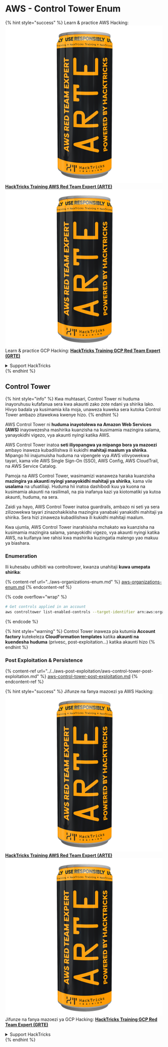 # AWS - Control Tower Enum

{% hint style="success" %}
Learn & practice AWS Hacking:<img src="../../../../.gitbook/assets/image (1) (1) (1).png" alt="" data-size="line">[**HackTricks Training AWS Red Team Expert (ARTE)**](https://training.hacktricks.xyz/courses/arte)<img src="../../../../.gitbook/assets/image (1) (1) (1).png" alt="" data-size="line">\
Learn & practice GCP Hacking: <img src="../../../../.gitbook/assets/image (2).png" alt="" data-size="line">[**HackTricks Training GCP Red Team Expert (GRTE)**<img src="../../../../.gitbook/assets/image (2).png" alt="" data-size="line">](https://training.hacktricks.xyz/courses/grte)

<details>

<summary>Support HackTricks</summary>

* Check the [**subscription plans**](https://github.com/sponsors/carlospolop)!
* **Join the** 💬 [**Discord group**](https://discord.gg/hRep4RUj7f) or the [**telegram group**](https://t.me/peass) or **follow** us on **Twitter** 🐦 [**@hacktricks\_live**](https://twitter.com/hacktricks_live)**.**
* **Share hacking tricks by submitting PRs to the** [**HackTricks**](https://github.com/carlospolop/hacktricks) and [**HackTricks Cloud**](https://github.com/carlospolop/hacktricks-cloud) github repos.

</details>
{% endhint %}

## Control Tower

{% hint style="info" %}
Kwa muhtasari, Control Tower ni huduma inayoruhusu kufafanua sera kwa akaunti zako zote ndani ya shirika lako. Hivyo badala ya kusimamia kila moja, unaweza kuweka sera kutoka Control Tower ambazo zitawekwa kwenye hizo.
{% endhint %}

AWS Control Tower ni **huduma inayotolewa na Amazon Web Services (AWS)** inayowezesha mashirika kuanzisha na kusimamia mazingira salama, yanayokidhi vigezo, vya akaunti nyingi katika AWS.

AWS Control Tower inatoa **seti iliyopangwa ya mipango bora ya mazoezi** ambayo inaweza kubadilishwa ili kukidhi **mahitaji maalum ya shirika**. Mipango hii inajumuisha huduma na vipengele vya AWS vilivyowekwa tayari, kama vile AWS Single Sign-On (SSO), AWS Config, AWS CloudTrail, na AWS Service Catalog.

Pamoja na AWS Control Tower, wasimamizi wanaweza haraka kuanzisha **mazingira ya akaunti nyingi yanayokidhi mahitaji ya shirika**, kama vile **usalama** na ufuatiliaji. Huduma hii inatoa dashibodi kuu ya kuona na kusimamia akaunti na rasilimali, na pia inafanya kazi ya kiotomatiki ya kutoa akaunti, huduma, na sera.

Zaidi ya hayo, AWS Control Tower inatoa guardrails, ambazo ni seti ya sera zilizowekwa tayari zinazohakikisha mazingira yanabaki yanakidhi mahitaji ya shirika. Sera hizi zinaweza kubadilishwa ili kukidhi mahitaji maalum.

Kwa ujumla, AWS Control Tower inarahisisha mchakato wa kuanzisha na kusimamia mazingira salama, yanayokidhi vigezo, vya akaunti nyingi katika AWS, na kuifanya iwe rahisi kwa mashirika kuzingatia malengo yao makuu ya biashara.

### Enumeration

Ili kuhesabu udhibiti wa controltower, kwanza unahitaji **kuwa umepata shirika**:

{% content-ref url="../aws-organizations-enum.md" %}
[aws-organizations-enum.md](../aws-organizations-enum.md)
{% endcontent-ref %}

{% code overflow="wrap" %}
```bash
# Get controls applied in an account
aws controltower list-enabled-controls --target-identifier arn:aws:organizations::<acc_id>:ou/<ou-id>
```
{% endcode %}

{% hint style="warning" %}
Control Tower inaweza pia kutumia **Account factory** kutekeleza **CloudFormation templates** katika **akaunti na kuendesha huduma** (privesc, post-exploitation...) katika akaunti hizo
{% endhint %}

### Post Exploitation & Persistence

{% content-ref url="../../aws-post-exploitation/aws-control-tower-post-exploitation.md" %}
[aws-control-tower-post-exploitation.md](../../aws-post-exploitation/aws-control-tower-post-exploitation.md)
{% endcontent-ref %}

{% hint style="success" %}
Jifunze na fanya mazoezi ya AWS Hacking:<img src="../../../../.gitbook/assets/image (1) (1) (1).png" alt="" data-size="line">[**HackTricks Training AWS Red Team Expert (ARTE)**](https://training.hacktricks.xyz/courses/arte)<img src="../../../../.gitbook/assets/image (1) (1) (1).png" alt="" data-size="line">\
Jifunze na fanya mazoezi ya GCP Hacking: <img src="../../../../.gitbook/assets/image (2).png" alt="" data-size="line">[**HackTricks Training GCP Red Team Expert (GRTE)**<img src="../../../../.gitbook/assets/image (2).png" alt="" data-size="line">](https://training.hacktricks.xyz/courses/grte)

<details>

<summary>Support HackTricks</summary>

* Angalia [**mpango wa usajili**](https://github.com/sponsors/carlospolop)!
* **Jiunge na** 💬 [**kikundi cha Discord**](https://discord.gg/hRep4RUj7f) au [**kikundi cha telegram**](https://t.me/peass) au **tufuatilie** kwenye **Twitter** 🐦 [**@hacktricks\_live**](https://twitter.com/hacktricks_live)**.**
* **Shiriki mbinu za hacking kwa kuwasilisha PRs kwa** [**HackTricks**](https://github.com/carlospolop/hacktricks) na [**HackTricks Cloud**](https://github.com/carlospolop/hacktricks-cloud) repos za github.

</details>
{% endhint %}
